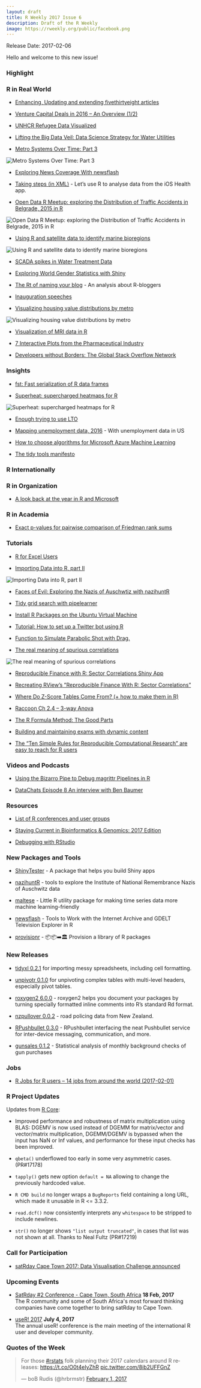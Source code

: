 ```yaml
---
layout: draft
title: R Weekly 2017 Issue 6
description: Draft of the R Weekly
image: https://rweekly.org/public/facebook.png
---
```


Release Date: 2017-02-06

Hello and welcome to this new issue!

### Highlight




### R in Real World

+ [Enhancing, Updating and extending fivethirtyeight articles](https://www.mytinyshinys.com/post/badDrivers_538/)

+ [Venture Capital Deals in 2016 – An Overview (1/2)](http://r-blog.salvaggio.net/?p=369)

+ [UNHCR Refugee Data Visualized](https://eugejjoh.wordpress.com/2017/02/02/unhcr-refugee-data-visualized/)

+ [Lifting the Big Data Veil: Data Science Strategy for Water Utilities](http://r.prevos.net/data-science-strategy-water-utilities/)

+ [Metro Systems Over Time: Part 3](https://datascienceplus.com/metro-systems-over-time-part-3/)

![Metro Systems Over Time: Part 3](https://rud.is/b/wp-content/uploads/2017/02/clinton_plot-1-1.png)

+ [Exploring News Coverage With newsflash](https://rud.is/b/2017/02/01/exploring-news-coverage-with-newsflash/)

+ [Taking steps (in XML)](https://nsaunders.wordpress.com/2017/02/01/taking-steps-in-xml/) - Let’s use R to analyse data from the iOS Health app.

+ [Open Data R Meetup: exploring the Distribution of Traffic Accidents in Belgrade, 2015 in R](http://www.exactness.net/post/156624508760)

![Open Data R Meetup: exploring the Distribution of Traffic Accidents in Belgrade, 2015 in R](https://68.media.tumblr.com/6646c62fc2d438d016d7d479a216aa1c/tumblr_inline_okna73Sr5a1qa0hyw_500.png)

+ [Using R and satellite data to identify marine bioregions](http://www.milanor.net/blog/r-satellite-data-to-identify-marine-bioregions/)

![Using R and satellite data to identify marine bioregions](https://cdn.rawgit.com/rweekly/image/6ebb425b/2017-6/bioregions_figure-1180x664.jpeg)

+ [SCADA spikes in Water Treatment Data](http://r.prevos.net/scada-spikes/)

+ [Exploring World Gender Statistics with Shiny](https://shiring.github.io/shiny/2017/01/29/WGS)

+ [The Rt of naming your blog](http://masalmon.github.io/2017/01/29/rbloggersnames/) - An analysis about R-bloggers

+ [Inauguration speeches](https://randomjohn.github.io/tidy-text-inauguration-speeches/)

+ [Visualizing housing value distributions by metro](http://lenkiefer.com/2017/01/31/house-value-distribution)

![Visualizing housing value distributions by metro](https://cdn.rawgit.com/rweekly/image/6ebb425b/2017-6/house.jpg)

+ [Visualization of MRI data in R](http://www.alexejgossmann.com//MRI_viz/)

+ [7 Interactive Plots from the Pharmaceutical Industry](http://moderndata.plot.ly/pharmaceutical-survival-interactive/)

+ [Developers without Borders: The Global Stack Overflow Network](http://stackoverflow.blog/2017/01/Developers-without-Borders-The-Global-Stack-Overflow-Network/)

### Insights

+ [fst: Fast serialization of R data frames](http://blog.revolutionanalytics.com/2017/02/fst-fast-serialization-of-r-data-frames.html)

+ [Superheat: supercharged heatmaps for R](http://blog.revolutionanalytics.com/2017/02/superheat-supercharged-heatmaps-for-r.html)

![Superheat: supercharged heatmaps for R](https://revolution-computing.typepad.com/.a/6a010534b1db25970b01bb0974f5b8970d-800wi)

+ [Enough trying to use LTO](http://www.avrahamadler.com/2017/01/31/enough-trying-to-use-lto/)

+ [Mapping unemployment data, 2016](http://sharpsightlabs.com/blog/map-unemployment-nov-2016/) - With unemployment data in US

+ [How to choose algorithms for Microsoft Azure Machine Learning](https://docs.microsoft.com/en-us/azure/machine-learning/machine-learning-algorithm-choice)

+ [The tidy tools manifesto](https://cloud.r-project.org/web/packages/tidyverse/vignettes/manifesto.html)

### R Internationally



### R in Organization

+ [A look back at the year in R and Microsoft](http://blog.revolutionanalytics.com/2017/02/the-year-in-r.html)

### R in Academia

+ [Exact p-values for pairwise comparison of Friedman rank sums](http://www.rensenieuwenhuis.nl/exact-p-values-for-pairwise-comparison-of-friedman-rank-sums/)

### Tutorials

+ [R for Excel Users](https://gshotwell.github.io/Gordon_Shotwell/post/r_for_excel_users/)

+ [Importing Data into R, part II](https://thepracticalr.wordpress.com/2017/01/31/importing-data-into-r-part-ii/)

![Importing Data into R, part II](https://thepracticalr.files.wordpress.com/2017/01/new-import-screen.png)

+ [Faces of Evil: Exploring the Nazis of Auschwtiz with nazihuntR](http://asbcllc.com/r_packages/nazihuntR/faces_of_evil/index.html)

+ [Tidy grid search with pipelearner](https://drsimonj.svbtle.com/how-to-grid-search-with-pipelearner)

+ [Install R Packages on the Ubuntu Virtual Machine](http://freakonometrics.hypotheses.org/50127)

+ [Tutorial: How to set up a Twitter bot using R](https://blog.eoda.de/2017/02/02/tutorial-how-to-set-up-a-twitter-bot-using-r/)

+ [Function to Simulate Parabolic Shot with Drag.](https://datarvalue.blogspot.fr/2017/02/function-to-simulate-parabolic-shot.html)

+ [The real meaning of spurious correlations](https://nsaunders.wordpress.com/2017/02/03/the-real-meaning-of-spurious-correlations/)

![The real meaning of spurious correlations](https://nsaunders.files.wordpress.com/2017/02/spurious3.png)

+ [Reproducible Finance with R: Sector Correlations Shiny App](https://www.rstudio.com/rviews/2017/02/03/reproducible-finance-with-r-sector-correlations-shiny-app/)

+ [Recreating RView’s ”Reproducible Finance With R: Sector Correlations”](http://www.mattdancho.com/financial-analysis/2017/02/02/Recreating-RViews-Reproducible-Finance-Post.html)

+ [Where Do Z-Score Tables Come From? (+ how to make them in R)](https://qualityandinnovation.com/2017/02/02/where-do-z-score-tables-come-from-how-to-make-them-in-r/)

+ [Raccoon Ch 2.4 – 3-way Anova](http://www.quantide.com/raccoon-ch-2-4-3-way-anova/)

+ [The R Formula Method: The Good Parts](https://www.rstudio.com/rviews/2017/02/01/the-r-formula-method-the-good-parts/)

+ [Building and maintaining exams with dynamic content](http://msperlin.github.io/2017-01-30-Exams-with-dynamic-content/)

+ [The “Ten Simple Rules for Reproducible Computational Research” are easy to reach for R users](http://blog.jom.link/ten_rules_reproductible_research.html)

### Videos and Podcasts

+ [Using the Bizarro Pipe to Debug magrittr Pipelines in R](http://www.win-vector.com/blog/2017/01/using-the-bizarro-pipe-to-debug-magrittr-pipelines-in-r/)

+ [DataChats Episode 8 An interview with Ben Baumer](https://www.youtube.com/watch?v=BORK5okMmTg)

### Resources

+ [List of R conferences and user groups](https://jumpingrivers.github.io/meetingsR/)

+ [Staying Current in Bioinformatics & Genomics: 2017 Edition](http://www.gettinggeneticsdone.com/2017/02/staying-current-in-bioinformatics-genomics-2017.html)

+ [Debugging with RStudio](https://support.rstudio.com/hc/en-us/articles/205612627-Debugging-with-RStudio)

### New Packages and Tools

+ [ShinyTester](http://amitkohli.com/announcing-shinytester-a-package-that-helps-you-build-shiny-apps/) - A package that helps you build Shiny apps

+ [nazihuntR](https://github.com/abresler/nazihuntR) - tools to explore the Institute of National Remembrance Nazis of Auschwitz data

+ [maltese](https://github.com/bearloga/maltese) -  Little R utility package for making time series data more machine learning-friendly

+ [newsflash](https://github.com/hrbrmstr/newsflash) - 
Tools to Work with the Internet Archive and GDELT Television Explorer in R

+ [provisionr](https://github.com/richfitz/provisionr) - 📦📦➡️🏛 Provision a library of R packages

### New Releases

+ [tidyxl 0.2.1](https://nacnudus.github.io/tidyxl/) for importing messy spreadsheets, including cell formatting.

+ [unpivotr 0.1.0](https://nacnudus.github.io/unpivotr/) for unpivoting complex tables with multi-level headers, especially pivot tables.

+ [roxygen2 6.0.0](https://blog.rstudio.org/2017/02/01/roxygen2-6-0-0/) - roxygen2 helps you document your packages by turning specially formatted inline comments into R’s standard Rd format.

+ [nzpullover 0.0.2](https://nacnudus.github.io/nzpullover/) - road policing data from New Zealand.

+ [RPushbullet 0.3.0](http://dirk.eddelbuettel.com/blog/2017/02/03#rpushbullet_0.3.0) - RPushbullet interfacing the neat Pushbullet service for inter-device messaging, communication, and more.

+ [gunsales 0.1.2](http://dirk.eddelbuettel.com/blog/2017/01/30#gunsales_0.1.2) - Statistical analysis of monthly background checks of gun purchases


### Jobs

+ [R Jobs for R users – 14 jobs from around the world (2017-02-01)](https://www.r-bloggers.com/r-jobs-for-r-users-14-jobs-from-around-the-world-2017-02-01/)


### R Project Updates

Updates from [R Core](http://developer.r-project.org/blosxom.cgi/R-devel/NEWS):

+  Improved performance and robustness of matrix multiplication using BLAS: DGEMV is now used instead of DGEMM for matrix/vector and vector/matrix multiplication, DGEMM/DGEMV is bypassed when the input has NaN or Inf values, and performance for these input checks has been improved. 

+ `qbeta()` underflowed too early in some very asymmetric cases. (PR#17178)

+ `tapply()` gets new option `default = NA` allowing to change the previously hardcoded value.

+ `R CMD build` no longer wraps a `BugReports` field containing a long URL, which made it unusable in R <= 3.3.2.

+ `read.dcf()` now consistently interprets any `whitespace` to be stripped to include newlines.

+ `str()` no longer shows `"list output truncated"`, in cases that list was not shown at all. Thanks to Neal Fultz (PR#17219)


### Call for Participation

+ [satRday Cape Town 2017: Data Visualisation Challenge announced](http://capetown2017.satrdays.org/#visualisation)

### Upcoming Events

+ [SatRday #2 Conference - Cape Town, South Africa](http://capetown2017.satrdays.org/) **18 Feb, 2017** <br />
The R community and some of South Africa's most forward thinking companies have come together to bring satRday to Cape Town.

+ [useR! 2017](http://user2017.brussels/) **July 4, 2017** <br />
The annual useR! conference is the main meeting of the international R user and developer community.

### Quotes of the Week

<blockquote class="twitter-tweet" data-lang="en"><p lang="en" dir="ltr">For those <a href="https://twitter.com/hashtag/rstats?src=hash">#rstats</a> folk planning their 2017 calendars around R releases: <a href="https://t.co/O0t4eIyZhR">https://t.co/O0t4eIyZhR</a> <a href="https://t.co/8ib2UFFGnZ">pic.twitter.com/8ib2UFFGnZ</a></p>&mdash; boB Rudis (@hrbrmstr) <a href="https://twitter.com/hrbrmstr/status/826825104667660289">February 1, 2017</a></blockquote>

